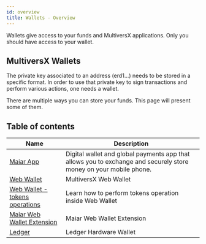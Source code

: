 ```yaml
---
id: overview
title: Wallets - Overview
---
```


[comment]: # (mx-context-auto)
Wallets give access to your funds and MultiversX applications. Only you should have access to your wallet.

## MultiversX Wallets

The private key associated to an address (erd1...) needs to be stored in a specific format. In order to use that private
key to sign transactions and perform various actions, one needs a wallet.

There are multiple ways you can store your funds. This page will present some of them.

[comment]: # (mx-context-auto)

## Table of contents

| Name                                                              | Description                                                                                                       |
| ----------------------------------------------------------------- | ----------------------------------------------------------------------------------------------------------------- |
| [Maiar App](https://maiar.com/)                                   | Digital wallet and global payments app that allows you to exchange and securely store money on your mobile phone. |
| [Web Wallet](/wallet/web-wallet)                                  | MultiversX Web Wallet                                                                                             |
| [Web Wallet - tokens operations](/wallet/create-a-fungible-token) | Learn how to perform tokens operation inside Web Wallet                                                           |
| [Maiar Web Wallet Extension](/wallet/wallet-extension/)           | Maiar Web Wallet Extension                                                                                        |
| [Ledger](/wallet/ledger)                                          | Ledger Hardware Wallet                                                                                            |
